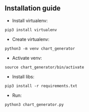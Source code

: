 
## Installation guide
- Install virtualenv:
```
pip3 install virtualenv
```
- Create virtualenv:
```
python3 -m venv chart_generator
```
- Activate venv:
```
source chart_generator/bin/activate
```
- Install libs:
```
pip3 install -r requirements.txt
```
- Run:
```
python3 chart_generator.py
```
